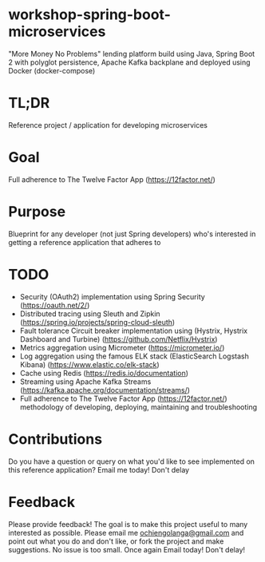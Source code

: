 # workshop-spring-boot-microservices
"More Money No Problems" lending platform build using Java, Spring Boot 2 with polyglot persistence, Apache Kafka backplane and deployed using Docker (docker-compose)

# TL;DR
Reference project / application for developing microservices

# Goal
Full adherence to The Twelve Factor App (https://12factor.net/)

# Purpose
Blueprint for any developer (not just Spring developers) who's interested in getting a reference application that adheres to 

# TODO
* Security (OAuth2) implementation using Spring Security (https://oauth.net/2/)
* Distributed tracing using Sleuth and Zipkin (https://spring.io/projects/spring-cloud-sleuth)
* Fault tolerance Circuit breaker implementation using (Hystrix, Hystrix Dashboard and Turbine) (https://github.com/Netflix/Hystrix)
* Metrics aggregation using Micrometer (https://micrometer.io/)
* Log aggregation using the famous ELK stack (ElasticSearch Logstash Kibana) (https://www.elastic.co/elk-stack)
* Cache using Redis (https://redis.io/documentation)
* Streaming using Apache Kafka Streams (https://kafka.apache.org/documentation/streams/)
* Full adherence to The Twelve Factor App (https://12factor.net/) methodology of developing, deploying, maintaining and troubleshooting

# Contributions
Do you have a question or query on what you'd like to see implemented on this reference application? Email me today! Don't delay

# Feedback
Please provide feedback! The goal is to make this project useful to many interested  as possible. Please email me ochiengolanga@gmail.com and point out what you do and don't like, or fork the project and make suggestions. No issue is too small. Once again Email today! Don't delay!
